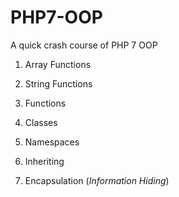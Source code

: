 # PHP7-OOP
A quick crash course of PHP 7 OOP

1. Array Functions

2. String Functions

3. Functions

4. Classes

5. Namespaces

6. Inheriting

7. Encapsulation (_Information Hiding_)

